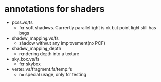 # annotations for shaders 
+   pcss.vs/fs 
    +   for soft shadows. Currently parallel light is ok but point light still has bugs 
+   shadow_mapping.vs/fs 
    +   shadow without any improvement(no PCF)
+   shadow_mapping_depth
    +   rendering depth into a texture
+   sky_box.vs/fs 
    +   for skybox 
+   vertex.vs/fragment.fs/temp.fs 
    +   no special usage, only for testing 